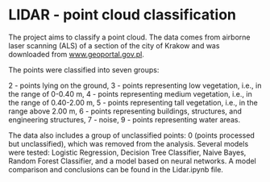 # LIDAR - point cloud classification

The project aims to classify a point cloud. The data comes from airborne laser scanning (ALS) of a section of the city of Krakow and was downloaded from www.geoportal.gov.pl.

The points were classified into seven groups:

2 - points lying on the ground,
3 - points representing low vegetation, i.e., in the range of 0-0.40 m,
4 - points representing medium vegetation, i.e., in the range of 0.40-2.00 m,
5 - points representing tall vegetation, i.e., in the range above 2.00 m,
6 - points representing buildings, structures, and engineering structures,
7 - noise,
9 - points representing water areas.

The data also includes a group of unclassified points: 0 (points processed but unclassified), which was removed from the analysis. Several models were tested: Logistic Regression, Decision Tree Classifier, Naive Bayes, Random Forest Classifier, and a model based on neural networks. A model comparison and conclusions can be found in the Lidar.ipynb file.

